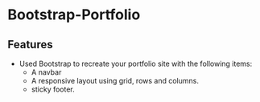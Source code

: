 # Bootstrap-Portfolio

## Features

- Used Bootstrap to recreate your portfolio site with the following items:
  - A navbar
  - A responsive layout using grid, rows and columns.
  - sticky footer.


